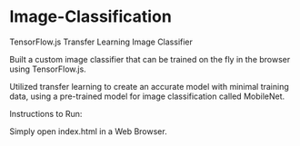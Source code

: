 # Image-Classification

TensorFlow.js Transfer Learning Image Classifier

Built a custom image classifier that can be trained on the fly in the browser using TensorFlow.js.

Utilized transfer learning to create an accurate model with minimal training data, using a pre-trained model for image classification called MobileNet.

Instructions to Run:

Simply open index.html in a Web Browser.
